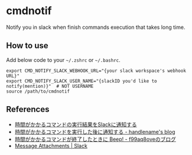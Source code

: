 # cmdnotif

Notify you in slack when finish commands execution that takes long time.

## How to use

Add below code to your `~/.zshrc` or `~/.bashrc`.

```shell
export CMD_NOTIFY_SLACK_WEBHOOK_URL="{your slack workspace's webhook URL}"
export CMD_NOTIFY_SLACK_USER_NAME="{slackID you'd like to notify(mention)}"  # NOT USERNAME
source /path/to/cmdnotif
```

## References
- [時間がかかるコマンドの実行結果をSlackに通知する](https://qiita.com/izumin5210/items/c683cb6addc58cae59b6)
- [時間がかかるコマンドを実行した後に通知する - handlename's blog](http://handlename.hatenablog.jp/entry/2013/02/02/190720)
- [時間がかかるコマンドが終了したときに Beep! - f99aq8oveのブログ](http://f99aq.hateblo.jp/entry/20080101/1199196416)
- [Message Attachments | Slack](https://api.slack.com/docs/attachments)
